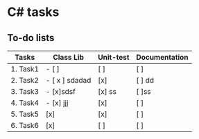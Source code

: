 # C# tasks
## To-do lists
Tasks | Class Lib | Unit-test | Documentation
----- | --------- | --------- | -------------
1. Task1 | - [ ] | [ ] | [ ]
2. Task2 |- [ x ] sdadad | [x] | [ ] dd
3. Task3 |- [x]sdsf | [x] ss | [ ]ss
4. Task4 |- [x] jjj | [x] | [ ]
5. Task5 | [x] | [x] | [ ]
6. Task6 | [x] | [ ] | [ ]
